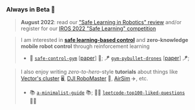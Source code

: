 ### Always in Beta 🧪

> **August 2022**: read our ["Safe Learning in Robotics" review](https://arxiv.org/abs/2108.06266) and/or register for our [IROS 2022 "Safe Learning" competition](https://github.com/utiasDSL/safe-control-gym/tree/beta-iros-competition)

> I am interested in [__safe learning-based control__](https://arxiv.org/abs/2108.06266) and __zero-knowledge mobile robot control__ through reinforcement learning
> -  🦺 [`safe-control-gym`](https://github.com/utiasDSL/safe-control-gym) [[paper](https://arxiv.org/abs/2109.06325)] 🦺; 🪁 [`gym-pybullet-drones`](https://github.com/utiasDSL/gym-pybullet-drones) [[paper](https://arxiv.org/abs/2103.02142)] 🪁; 
 
> I also enjoy writing _zero-to-hero_-style __tutorials__ about things like [Vector's cluster](https://vectorinstitute.ai) 🖥️, [DJI RoboMaster](https://github.com/dji-sdk/RoboMaster-SDK) 🤖, [AirSim](https://microsoft.github.io/AirSim/) ✈️, etc.
> - 📚 [`a-minimalist-guide`](https://github.com/JacopoPan/a-minimalist-guide) 📚; 🧑‍💻 [`leetcode-top100-liked-questions`](https://github.com/JacopoPan/leetcode-top100-liked-questions) 🧑‍💻

<!--
**JacopoPan/JacopoPan** is a ✨ _special_ ✨ repository because its `README.md` (this file) appears on your GitHub profile.
-->
